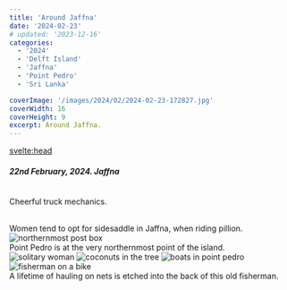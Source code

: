 ```yaml
---
title: 'Around Jaffna'
date: '2024-02-23'
# updated: '2023-12-16'
categories:
  - '2024'
  - 'Delft Island'
  - 'Jaffna'
  - 'Point Pedro'
  - 'Sri Lanka'

coverImage: '/images/2024/02/2024-02-23-172827.jpg'
coverWidth: 16
coverHeight: 9
excerpt: Around Jaffna.
---
```


<script>
	import Callout from '$lib/components/Callout.svelte'
</script>

<svelte:head>

<title>2024 Sri Lanka</title>
</svelte:head>

<section class="card">
<h5>
  	22nd February, 2024.
  	Jaffna
</h5>

<img
  src="/images/2024/02/2024-02-22-095547.jpg"
  alt=""
/>

<div class="caption">Cheerful truck mechanics.</div>
<p></p>
<div class="w-80">
  <img
    src="/images/2024/02/2024-02-22-095941.jpg"
    alt=""
  />
</div>
<img
    src="/images/2024/02/2024-02-22-100009.jpg"
    alt=""
/>
<img
    src="/images/2024/02/2024-02-22-104142.jpg"
    alt=""
/>
<div class="caption">Women tend to opt for sidesaddle in Jaffna, when riding pillion. </div>
<img
    src="/images/2024/02/2024-02-22-113315.jpg"
    alt="northernmost post box"
/>
<div class="caption">Point Pedro is at the very northernmost point of the island.</div>
<img
    src="/images/2024/02/2024-02-22-115844.jpg"
    alt="solitary woman"
/>
<img
    src="/images/2024/02/2024-02-22-115904.jpg"
    alt="coconuts in the tree"
/>
<img
    src="/images/2024/02/2024-02-22-125518.jpg"
    alt="boats in point pedro"
/>
<img
    src="/images/2024/02/2024-02-22-125650.jpg"
    alt="fisherman on a bike"
/>
<div class="caption">A lifetime of hauling on nets is etched into the back of this old fisherman.</div>
</section>
